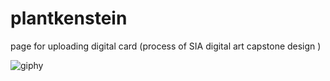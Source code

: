 # plantkenstein
page for uploading digital card (process of SIA digital art capstone design )

![giphy](https://github.com/LJS0714/plantkenstein/assets/109053223/d785b765-86fb-4257-97c1-a15a713d6193)
